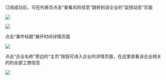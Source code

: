 订阅成功后，可在列表页点击“查看风险信息”跳转到该企业的“监控动态”页面

![](file:///C:\Users\ADMINI~1\AppData\Local\Temp\ksohtml\wps8166.tmp.jpg)

![](file:///C:\Users\ADMINI~1\AppData\Local\Temp\ksohtml\wps8177.tmp.jpg)

点击“事件标题”展开时间详情页面

![](file:///C:\Users\ADMINI~1\AppData\Local\Temp\ksohtml\wps8178.tmp.jpg)

点击“企业名称”旁边的“主页”按钮可进入企业的详情页面，在这里查看该企业相关的的全部工商信息

![](file:///C:\Users\ADMINI~1\AppData\Local\Temp\ksohtml\wps8179.tmp.jpg)

